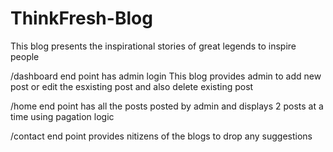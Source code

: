 # ThinkFresh-Blog
This blog presents the inspirational stories of great legends to inspire people

/dashboard end point has admin login
This blog provides admin to add new post or edit the esxisting post and also delete existing post 

/home end point has all the posts posted by admin and displays 2 posts at a time using pagation logic

/contact end point provides nitizens of the blogs to drop any suggestions 
